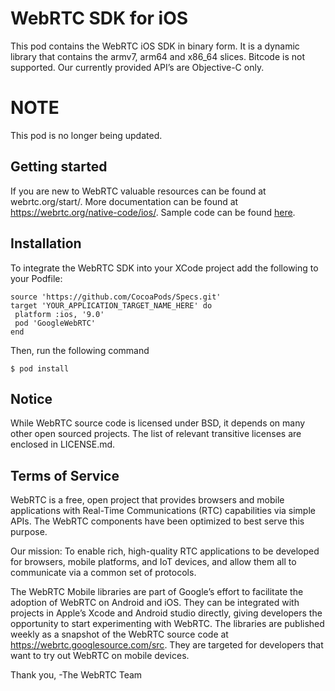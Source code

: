 # WebRTC SDK for iOS

This pod contains the WebRTC iOS SDK in binary form. It is a dynamic library
that contains the armv7, arm64 and x86_64 slices. Bitcode is not supported. Our
currently provided API’s are Objective-C only.

# NOTE

This pod is no longer being updated.

## Getting started
If you are new to WebRTC valuable resources can be found at webrtc.org/start/.
More documentation can be found at https://webrtc.org/native-code/ios/.
Sample code can be found [here](https://webrtc.googlesource.com/src/+/master/examples/objc/AppRTCMobile/).

## Installation
To integrate the WebRTC SDK into your XCode project add the following to your
Podfile:


```
source 'https://github.com/CocoaPods/Specs.git'
target 'YOUR_APPLICATION_TARGET_NAME_HERE' do
 platform :ios, '9.0'
 pod 'GoogleWebRTC'
end
```

Then, run the following command

```
$ pod install
```

## Notice
While WebRTC source code is licensed under BSD, it depends on many
other open sourced projects. The list of relevant transitive licenses are
enclosed in LICENSE.md.

## Terms of Service
WebRTC is a free, open project that provides browsers and mobile applications
with Real-Time Communications (RTC) capabilities via simple APIs. The WebRTC
components have been optimized to best serve this purpose.

Our mission: To enable rich, high-quality RTC applications to be developed for
browsers, mobile platforms, and IoT devices, and allow them all to communicate
via a common set of protocols.

The WebRTC Mobile libraries are part of Google’s effort to facilitate the
adoption of WebRTC on Android and iOS. They can be integrated with projects in
Apple’s Xcode and Android studio directly, giving developers the opportunity to
start experimenting with WebRTC. The libraries are published weekly as a
snapshot of the WebRTC source code at
https://webrtc.googlesource.com/src. They are targeted for
developers that want to try out WebRTC on mobile devices.

Thank you,
-The WebRTC Team
